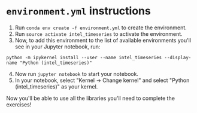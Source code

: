 # `environment.yml` instructions

1. Run `conda env create -f environment.yml` to create the environment.
2. Run `source activate intel_timeseries` to activate the environment.
3. Now, to add this environment to the list of available environments you'll
see in your Jupyter notebook, run:
```
python -m ipykernel install --user --name intel_timeseries --display-name "Python (intel_timeseries)"
```
4. Now run `jupyter notebook` to start your notebook.
5. In your notebook, select "Kernel -> Change kernel" and select
"Python (intel_timeseries)" as your kernel.

Now you'll be able to use all the libraries you'll need to complete the exercises!
